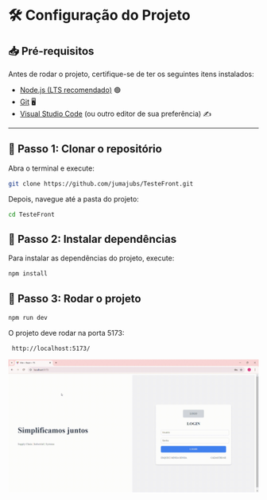 # 🛠️ Configuração do Projeto

## 📥 Pré-requisitos

Antes de rodar o projeto, certifique-se de ter os seguintes itens instalados:

- [Node.js (LTS recomendado)](https://nodejs.org/) 🟢  
- [Git](https://git-scm.com/) 🖥️  
- [Visual Studio Code](https://code.visualstudio.com/) (ou outro editor de sua preferência) ✍️  


---

## 📌 Passo 1: Clonar o repositório

Abra o terminal e execute:  

```bash
git clone https://github.com/jumajubs/TesteFront.git
```
Depois, navegue até a pasta do projeto:
```bash
cd TesteFront
```
## 📌 Passo 2: Instalar dependências

Para instalar as dependências do projeto, execute:
```bash
npm install
```

## 📌 Passo 3: Rodar o projeto
```bash
npm run dev
```

O projeto deve rodar na porta 5173: 
```bash
 http://localhost:5173/
```
![gif](https://github.com/jumajubs/TesteFront/blob/master/gif/Vite-React-TS-Google-Chrome-2025-02-25-03-33-25.gif)

